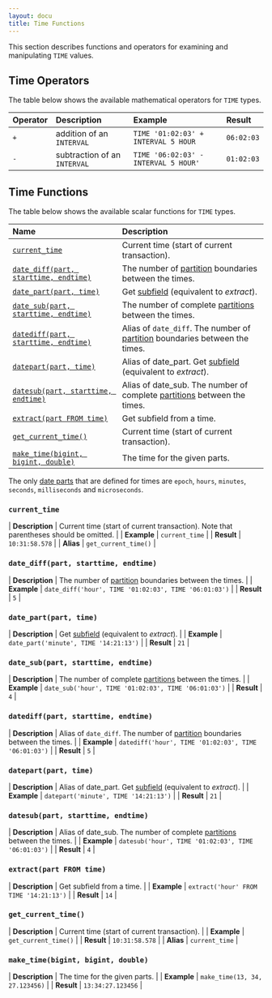```yaml
---
layout: docu
title: Time Functions
---
```


This section describes functions and operators for examining and manipulating `TIME` values.

## Time Operators

The table below shows the available mathematical operators for `TIME` types.

<div class="narrow_table"></div>

| Operator | Description | Example | Result |
|:-|:---|:----|:--|
| `+` | addition of an `INTERVAL` | `TIME '01:02:03' + INTERVAL 5 HOUR` | `06:02:03` |
| `-` | subtraction of an `INTERVAL` | `TIME '06:02:03' - INTERVAL 5 HOUR'` | `01:02:03` |

## Time Functions

The table below shows the available scalar functions for `TIME` types.

| Name | Description |
|:--|:-------|
| [`current_time`](#current_time) | Current time (start of current transaction). |
| [`date_diff(part, starttime, endtime)`](#date_diffpart-starttime-endtime) | The number of [partition](../../sql/functions/datepart) boundaries between the times. |
| [`date_part(part, time)`](#date_partpart-time) | Get [subfield](../../sql/functions/datepart) (equivalent to *extract*). |
| [`date_sub(part, starttime, endtime)`](#date_subpart-starttime-endtime) | The number of complete [partitions](../../sql/functions/datepart) between the times. |
| [`datediff(part, starttime, endtime)`](#datediffpart-starttime-endtime) | Alias of `date_diff`. The number of [partition](../../sql/functions/datepart) boundaries between the times. |
| [`datepart(part, time)`](#datepartpart-time) | Alias of date_part. Get [subfield](../../sql/functions/datepart) (equivalent to *extract*). |
| [`datesub(part, starttime, endtime)`](#datesubpart-starttime-endtime) | Alias of date_sub. The number of complete [partitions](../../sql/functions/datepart) between the times. |
| [`extract(part FROM time)`](#extractpart-from-time) | Get subfield from a time. |
| [`get_current_time()`](#get_current_time) | Current time (start of current transaction). |
| [`make_time(bigint, bigint, double)`](#make_timebigint-bigint-double) | The time for the given parts. |

The only [date parts](../../sql/functions/datepart) that are defined for times are `epoch`, `hours`, `minutes`, `seconds`, `milliseconds` and `microseconds`.

### `current_time`

<div class="nostroke_table"></div>

| **Description** | Current time (start of current transaction). Note that parentheses should be omitted. |
| **Example** | `current_time` |
| **Result** | `10:31:58.578` |
| **Alias** | `get_current_time()` |

### `date_diff(part, starttime, endtime)`

<div class="nostroke_table"></div>

| **Description** | The number of [partition](../../sql/functions/datepart) boundaries between the times. |
| **Example** | `date_diff('hour', TIME '01:02:03', TIME '06:01:03')` |
| **Result** | `5` |

### `date_part(part, time)`

<div class="nostroke_table"></div>

| **Description** | Get [subfield](../../sql/functions/datepart) (equivalent to *extract*). |
| **Example** | `date_part('minute', TIME '14:21:13')` |
| **Result** | `21` |

### `date_sub(part, starttime, endtime)`

<div class="nostroke_table"></div>

| **Description** | The number of complete [partitions](../../sql/functions/datepart) between the times. |
| **Example** | `date_sub('hour', TIME '01:02:03', TIME '06:01:03')` |
| **Result** | `4` |

### `datediff(part, starttime, endtime)`

<div class="nostroke_table"></div>

| **Description** | Alias of `date_diff`. The number of [partition](../../sql/functions/datepart) boundaries between the times. |
| **Example** | `datediff('hour', TIME '01:02:03', TIME '06:01:03')` |
| **Result** | `5` |

### `datepart(part, time)`

<div class="nostroke_table"></div>

| **Description** | Alias of date_part. Get [subfield](../../sql/functions/datepart) (equivalent to *extract*). |
| **Example** | `datepart('minute', TIME '14:21:13')` |
| **Result** | `21` |

### `datesub(part, starttime, endtime)`

<div class="nostroke_table"></div>

| **Description** | Alias of date_sub. The number of complete [partitions](../../sql/functions/datepart) between the times. |
| **Example** | `datesub('hour', TIME '01:02:03', TIME '06:01:03')` |
| **Result** | `4` |

### `extract(part FROM time)`

<div class="nostroke_table"></div>

| **Description** | Get subfield from a time. |
| **Example** | `extract('hour' FROM TIME '14:21:13')` |
| **Result** | `14` |

### `get_current_time()`

<div class="nostroke_table"></div>

| **Description** | Current time (start of current transaction). |
| **Example** | `get_current_time()` |
| **Result** | `10:31:58.578` |
| **Alias** | `current_time` |

### `make_time(bigint, bigint, double)`

<div class="nostroke_table"></div>

| **Description** | The time for the given parts. |
| **Example** | `make_time(13, 34, 27.123456)` |
| **Result** | `13:34:27.123456` |
